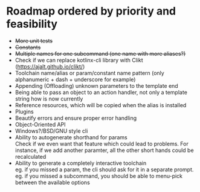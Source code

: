 # Roadmap ordered by priority and feasibility

- ~~More unit tests~~
- ~~Constants~~
- ~~Multiple names for one subcommand (one name with more aliases?)~~
- Check if we can replace kotlinx-cli library with Clikt (https://ajalt.github.io/clikt/)
- Toolchain name/alias or param/constant name pattern (only alphanumeric + dash + underscore for example)
- Appending (Offloading) unknown parameters to the template end
- Being able to pass an object to an action handler, not only a template string how is now currently
- Reference resources, which will be copied when the alias is installed
- Plugins
- Beautify errors and ensure proper error handling
- Object-Oriented API
- Windows?/BSD/GNU style cli
- Ability to autogenerate shorthand for params<br/>
Check if we even want that feature which could lead to problems. For instance, if we add another paramter, all the other short hands could be recalculated
- Ability to generate a completely interactive toolchain<br/> 
eg. if you missed a param, the cli should ask for it in a separate prompt.<br/>
eg. if you missed a subcommand, you should be able to menu-pick between the available options
